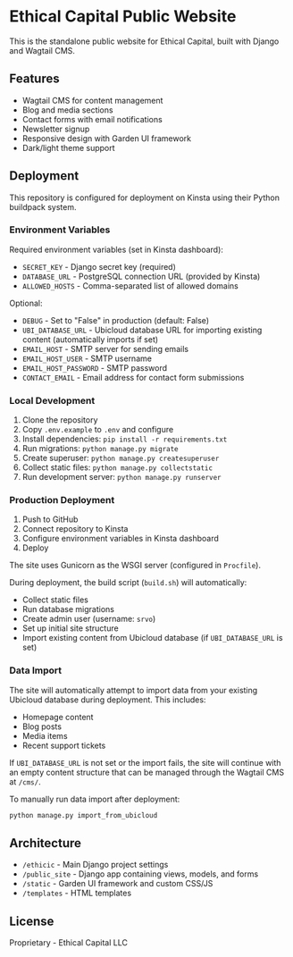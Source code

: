 # Ethical Capital Public Website

This is the standalone public website for Ethical Capital, built with Django and Wagtail CMS.

## Features

- Wagtail CMS for content management
- Blog and media sections
- Contact forms with email notifications
- Newsletter signup
- Responsive design with Garden UI framework
- Dark/light theme support

## Deployment

This repository is configured for deployment on Kinsta using their Python buildpack system.

### Environment Variables

Required environment variables (set in Kinsta dashboard):

- `SECRET_KEY` - Django secret key (required)
- `DATABASE_URL` - PostgreSQL connection URL (provided by Kinsta)
- `ALLOWED_HOSTS` - Comma-separated list of allowed domains

Optional:
- `DEBUG` - Set to "False" in production (default: False)
- `UBI_DATABASE_URL` - Ubicloud database URL for importing existing content (automatically imports if set)
- `EMAIL_HOST` - SMTP server for sending emails
- `EMAIL_HOST_USER` - SMTP username
- `EMAIL_HOST_PASSWORD` - SMTP password
- `CONTACT_EMAIL` - Email address for contact form submissions

### Local Development

1. Clone the repository
2. Copy `.env.example` to `.env` and configure
3. Install dependencies: `pip install -r requirements.txt`
4. Run migrations: `python manage.py migrate`
5. Create superuser: `python manage.py createsuperuser`
6. Collect static files: `python manage.py collectstatic`
7. Run development server: `python manage.py runserver`

### Production Deployment

1. Push to GitHub
2. Connect repository to Kinsta
3. Configure environment variables in Kinsta dashboard
4. Deploy

The site uses Gunicorn as the WSGI server (configured in `Procfile`).

During deployment, the build script (`build.sh`) will automatically:
- Collect static files
- Run database migrations
- Create admin user (username: `srvo`)
- Set up initial site structure
- Import existing content from Ubicloud database (if `UBI_DATABASE_URL` is set)

### Data Import

The site will automatically attempt to import data from your existing Ubicloud database during deployment. This includes:
- Homepage content
- Blog posts
- Media items
- Recent support tickets

If `UBI_DATABASE_URL` is not set or the import fails, the site will continue with an empty content structure that can be managed through the Wagtail CMS at `/cms/`.

To manually run data import after deployment:
```bash
python manage.py import_from_ubicloud
```

## Architecture

- `/ethicic` - Main Django project settings
- `/public_site` - Django app containing views, models, and forms
- `/static` - Garden UI framework and custom CSS/JS
- `/templates` - HTML templates

## License

Proprietary - Ethical Capital LLC